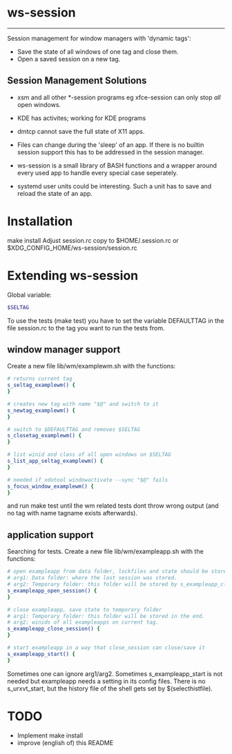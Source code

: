ws-session
==========
----------

Session management for window managers with 'dynamic tags':
* Save the state of all windows of one tag and close them.
* Open a saved session on a new tag.


Session Management Solutions
----------------------------
* xsm and all other *-session programs eg xfce-session can only stop _all_ open windows.
* KDE has activites; working for KDE programs
* dmtcp cannot save the full state of X11 apps.
* Files can change during the 'sleep' of an app. If there is no builtin session support this has to be addressed in the session manager. 

* ws-session is a small library of BASH functions and a wrapper around every used app to handle every special case seperately.

* systemd user units could be interesting. Such a unit has to save and reload the state of an app.

Installation
============
make install
Adjust session.rc copy to $HOME/.session.rc or $XDG_CONFIG_HOME/ws-session/session.rc

Extending ws-session
===================

Global variable:
```bash
$SELTAG
```

To use the tests (make test) you have to set the variable DEFAULTTAG in the file session.rc to the tag you want to run the tests from.

window manager support
----------------------
Create a new file lib/wm/examplewm.sh with the functions:

```bash
# returns current tag
s_seltag_examplewm() {
}

# creates new tag with name "$@" and switch to it
s_newtag_examplewm() {
}

# switch to $DEFAULTTAG and removes $SELTAG
s_closetag_examplewm() {
}

# list winid and class of all open windows on $SELTAG
s_list_app_seltag_examplewm() {
}

# needed if xdotool windowactivate --sync "$@" fails
s_focus_window_examplewm() {
}
```

and run make test until the wm related tests dont throw wrong output (and no tag with name tagname exists afterwards).

application support
-------------------
Searching for tests.
Create a new file lib/wm/exampleapp.sh with the functions:

```bash
# open exampleapp from data folder, lockfiles and state should be stored in the temporary folder.
# arg1: Data folder: where the last session was stored.
# arg2: Temporary folder: this folder will be stored by s_exampleapp_close_session
s_exampleapp_open_session() {
}

# close exampleapp, save state to temporary folder
# arg1: Temporary folder: this folder will be stored in the end.
# arg2: winids of all exampleapps on current tag.
s_exampleapp_close_session() {
}

# start exampleapp in a way that close_session can close/save it
s_exampleapp_start() {
}
```

Sometimes one can ignore arg1/arg2. Sometimes s_exampleapp_start is not needed but exampleapp needs a setting in its config files.
There is no s_urxvt_start, but the history file of the shell gets set by  $(selecthistfile).


TODO
====

* Implement make install
* improve (english of) this README


